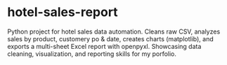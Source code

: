 # hotel-sales-report
Python project for hotel sales data automation. Cleans raw CSV, analyzes sales by product, customery po &amp; date, creates charts (matplotlib), and exports a multi-sheet Excel report with openpyxl. Showcasing data cleaning, visualization, and reporting skills for my porfolio.
